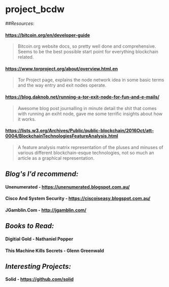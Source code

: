 # project_bcdw

##*Resources*:

#### https://bitcoin.org/en/developer-guide
> Bitcoin.org website docs, so pretty well done and comprehensive. Seems to be the best possible start point for everything blockchain related.

#### https://www.torproject.org/about/overview.html.en
> Tor Project page, explains the node network idea in some basic terms and the way entry and exit nodes operate.

#### https://blog.daknob.net/running-a-tor-exit-node-for-fun-and-e-mails/
> Awesome blog post journalling in minute detail the shit that comes with running an exiht node, gave me some terrific insights about how it works.

#### https://lists.w3.org/Archives/Public/public-blockchain/2016Oct/att-0004/BlockchainTechnologiesFeatureAnalysis.html
> A feature analysis matrix representation of the pluses and minuses of various different blockchain-esque technologies, not so much an article as a graphical representation.

## *Blog's I'd recommend:*
#### Unenumerated - https://unenumerated.blogspot.com.au/
#### Cisco And System Security - https://ciscoiseasy.blogspot.com.au/
#### JGamblin.Com - http://jgamblin.com/

## *Books to Read:*
#### Digitial Gold - Nathaniel Popper
#### This Machine Kills Secrets - Glenn Greenwald


## *Interesting Projects:*
#### Solid - https://github.com/solid
